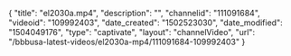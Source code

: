 {
    "title": "el2030a.mp4",
    "description": "",
    "channelid": "111091684",
    "videoid": "109992403",
    "date_created": "1502523030",
    "date_modified": "1504049176",
    "type": "captivate",
    "layout": "channelVideo",
    "url": "\/bbbusa-latest-videos\/el2030a-mp4\/111091684-109992403"
}